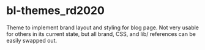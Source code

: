 # bl-themes_rd2020
Theme to implement brand layout and styling for blog page. Not very usable for others in its current state, but all brand, CSS, and lib/ references can be easily swapped out.
